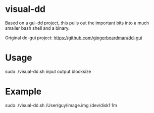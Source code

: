 visual-dd
=========

Based on a gui-dd project, this pulls out the important bits into a much smaller bash shell and a binary.

Original dd-gui project: https://github.com/gingerbeardman/dd-gui

Usage
====

sudo ./visual-dd.sh input output blocksize

Example
====

sudo ./visual-dd.sh /User/guy/image.img /dev/disk1 1m
